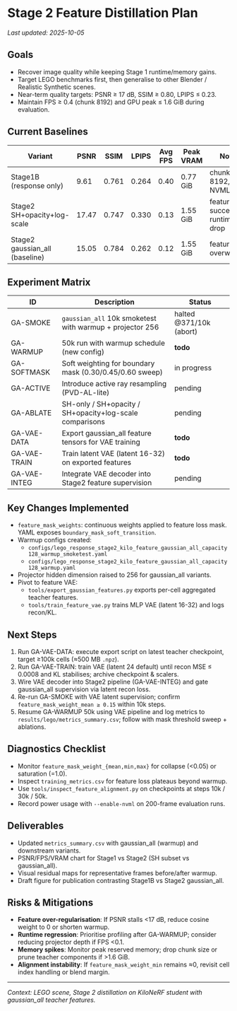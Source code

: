# Stage 2 Feature Distillation Plan

_Last updated: 2025-10-05_

## Goals
- Recover image quality while keeping Stage 1 runtime/memory gains.
- Target LEGO benchmarks first, then generalise to other Blender / Realistic Synthetic scenes.
- Near-term quality targets: PSNR ≥ 17 dB, SSIM ≥ 0.80, LPIPS ≤ 0.23.
- Maintain FPS ≥ 0.4 (chunk 8192) and GPU peak ≤ 1.6 GiB during evaluation.

## Current Baselines
| Variant | PSNR | SSIM | LPIPS | Avg FPS | Peak VRAM | Notes |
| --- | --- | --- | --- | --- | --- | --- |
| Stage1B (response only) | 9.61 | 0.761 | 0.264 | 0.40 | 0.77 GiB | chunk 8192, NVML off |
| Stage2 SH+opacity+log-scale | 17.47 | 0.747 | 0.330 | 0.13 | 1.55 GiB | feature success, runtime drop |
| Stage2 gaussian_all (baseline) | 15.05 | 0.784 | 0.262 | 0.12 | 1.55 GiB | feature loss overwhelms |

## Experiment Matrix
| ID | Description | Status |
| --- | --- | --- |
| GA-SMOKE | `gaussian_all` 10k smoketest with warmup + projector 256 | halted @371/10k (abort) |
| GA-WARMUP | 50k run with warmup schedule (new config) | **todo** |
| GA-SOFTMASK | Soft weighting for boundary mask (0.30/0.45/0.60 sweep) | in progress |
| GA-ACTIVE | Introduce active ray resampling (PVD-AL-lite) | pending |
| GA-ABLATE | SH-only / SH+opacity / SH+opacity+log-scale comparisons | pending |
| GA-VAE-DATA | Export gaussian_all feature tensors for VAE training | **todo** |
| GA-VAE-TRAIN | Train latent VAE (latent 16-32) on exported features | **todo** |
| GA-VAE-INTEG | Integrate VAE decoder into Stage2 feature supervision | pending |

## Key Changes Implemented
- `feature_mask_weights`: continuous weights applied to feature loss mask. YAML exposes `boundary_mask_soft_transition`.
- Warmup configs created:
  - `configs/lego_response_stage2_kilo_feature_gaussian_all_capacity128_warmup_smoketest.yaml`
  - `configs/lego_response_stage2_kilo_feature_gaussian_all_capacity128_warmup.yaml`
- Projector hidden dimension raised to 256 for gaussian_all variants.
- Pivot to feature VAE:
  - `tools/export_gaussian_features.py` exports per-cell aggregated teacher features.
  - `tools/train_feature_vae.py` trains MLP VAE (latent 16-32) and logs recon/KL.

## Next Steps
1. Run GA-VAE-DATA: execute export script on latest teacher checkpoint, target ≥100k cells (≈500 MB `.npz`).
2. Run GA-VAE-TRAIN: train VAE (latent 24 default) until recon MSE ≤ 0.0008 and KL stabilises; archive checkpoint & scalers.
3. Wire VAE decoder into Stage2 pipeline (GA-VAE-INTEG) and gate gaussian_all supervision via latent recon loss.
4. Re-run GA-SMOKE with VAE latent supervision; confirm `feature_mask_weight_mean ≥ 0.15` within 10k steps.
5. Resume GA-WARMUP 50k using VAE pipeline and log metrics to `results/lego/metrics_summary.csv`; follow with mask threshold sweep + ablations.

## Diagnostics Checklist
- Monitor `feature_mask_weight_{mean,min,max}` for collapse (<0.05) or saturation (=1.0).
- Inspect `training_metrics.csv` for feature loss plateaus beyond warmup.
- Use `tools/inspect_feature_alignment.py` on checkpoints at steps 10k / 30k / 50k.
- Record power usage with `--enable-nvml` on 200-frame evaluation runs.

## Deliverables
- Updated `metrics_summary.csv` with gaussian_all (warmup) and downstream variants.
- PSNR/FPS/VRAM chart for Stage1 vs Stage2 (SH subset vs gaussian_all).
- Visual residual maps for representative frames before/after warmup.
- Draft figure for publication contrasting Stage1B vs Stage2 gaussian_all.

## Risks & Mitigations
- **Feature over-regularisation**: If PSNR stalls <17 dB, reduce cosine weight to 0 or shorten warmup.
- **Runtime regression**: Prioritise profiling after GA-WARMUP; consider reducing projector depth if FPS <0.1.
- **Memory spikes**: Monitor peak reserved memory; drop chunk size or prune teacher components if >1.6 GiB.
- **Alignment instability**: If `feature_mask_weight_min` remains ≈0, revisit cell index handling or blend margin.

---
_Context: LEGO scene, Stage 2 distillation on KiloNeRF student with gaussian_all teacher features._
